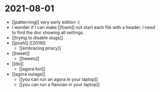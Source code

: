 # 2021-08-01

- [[patterning]] very early edition :)
- I wonder if I can make [[foam]] not start each file with a header, I need to find the doc showing all settings.
- [[trying to disable slugs]]
- [[push]] [[2019]]
  - [[embracing piracy]]
- [[tweet]]
  - [[tweets]]
- [[do]]
  - [[agora bot]]
- [[agora outage]]
  - [[you can run an agora in your laptop]]
  - [[you can run a flancian in your laptop]]
